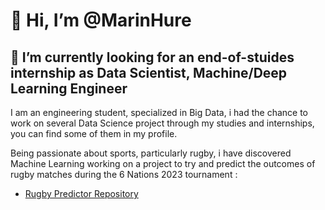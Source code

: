 # 👋 Hi, I’m @MarinHure
## 👀 I’m currently looking for an end-of-stuides internship as Data Scientist, Machine/Deep Learning Engineer

I am an engineering student, specialized in Big Data, i had the chance to work on several Data Science project through my studies and internships, you can find some of them in my profile.

Being passionate about sports, particularly rugby, i have discovered Machine Learning working on a project to try and predict the outcomes of rugby matches during the 6 Nations 2023 tournament : 
- [Rugby Predictor Repository](https://github.com/MarinHure/Rugby_Predictor.git)


<!---
MarinHure/MarinHure is a ✨ special ✨ repository because its `README.md` (this file) appears on your GitHub profile.
You can click the Preview link to take a look at your changes.
--->
